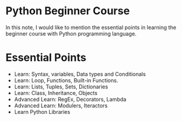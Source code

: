 # Python Beginner Course
In this note, I would like to mention the essential points in learning the beginner course with Python programming language.


# Essential Points
- Learn: Syntax, variables, Data types and Conditionals
- Learn: Loop, Functions, Built-in Functions.
- Learn: Lists, Tuples, Sets, Dictionaries
- Learn: Class, Inheritance, Objects
- Advanced Learn: RegEx, Decorators, Lambda
- Advanced Learn: Modulers, Iteractors
- Learn Python Libraries